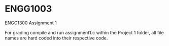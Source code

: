 # ENGG1003
ENGG1300 Assignment 1

For grading compile and run assignment1.c within the Project 1 folder, all file names are hard coded into their respective code. 
